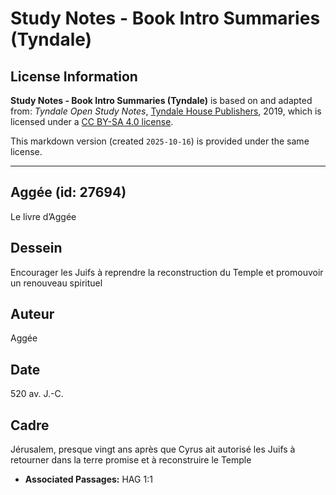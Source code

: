 # Study Notes - Book Intro Summaries (Tyndale)

## License Information

**Study Notes - Book Intro Summaries (Tyndale)** is based on and adapted from: _Tyndale Open Study Notes_, [Tyndale House Publishers](https://tyndaleopenresources.com/), 2019, which is licensed under a [CC BY-SA 4.0 license](https://creativecommons.org/licenses/by-sa/4.0/legalcode.en).

This markdown version (created `2025-10-16`) is provided under the same license.



--------------------------------

## Aggée (id: 27694)

Le livre d’Aggée

Dessein
-------

Encourager les Juifs à reprendre la reconstruction du Temple et promouvoir un renouveau spirituel

Auteur
------

Aggée

Date
----

520 av. J.\-C.

Cadre
-----

Jérusalem, presque vingt ans après que Cyrus ait autorisé les Juifs à retourner dans la terre promise et à reconstruire le Temple

* **Associated Passages:** HAG 1:1

